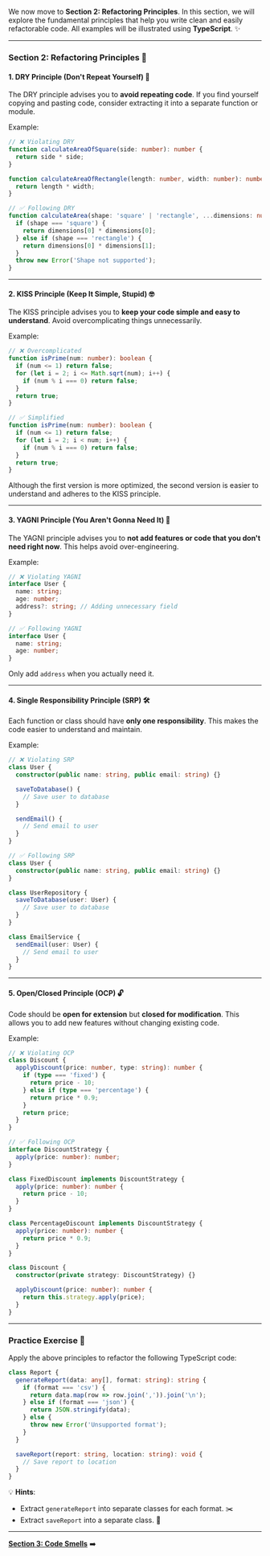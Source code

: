 We now move to **Section 2: Refactoring Principles**. In this section, we will explore the fundamental principles that help you write clean and easily refactorable code. All examples will be illustrated using **TypeScript**. ✨

---

### **Section 2: Refactoring Principles** 🚀

#### **1. DRY Principle (Don't Repeat Yourself)** 🔁
The DRY principle advises you to **avoid repeating code**. If you find yourself copying and pasting code, consider extracting it into a separate function or module.

Example:
```typescript
// ❌ Violating DRY
function calculateAreaOfSquare(side: number): number {
  return side * side;
}

function calculateAreaOfRectangle(length: number, width: number): number {
  return length * width;
}

// ✅ Following DRY
function calculateArea(shape: 'square' | 'rectangle', ...dimensions: number[]): number {
  if (shape === 'square') {
    return dimensions[0] * dimensions[0];
  } else if (shape === 'rectangle') {
    return dimensions[0] * dimensions[1];
  }
  throw new Error('Shape not supported');
}
```

---

#### **2. KISS Principle (Keep It Simple, Stupid)** 🤓
The KISS principle advises you to **keep your code simple and easy to understand**. Avoid overcomplicating things unnecessarily.

Example:
```typescript
// ❌ Overcomplicated
function isPrime(num: number): boolean {
  if (num <= 1) return false;
  for (let i = 2; i <= Math.sqrt(num); i++) {
    if (num % i === 0) return false;
  }
  return true;
}

// ✅ Simplified
function isPrime(num: number): boolean {
  if (num <= 1) return false;
  for (let i = 2; i < num; i++) {
    if (num % i === 0) return false;
  }
  return true;
}
```
Although the first version is more optimized, the second version is easier to understand and adheres to the KISS principle.

---

#### **3. YAGNI Principle (You Aren't Gonna Need It)** 🚫
The YAGNI principle advises you to **not add features or code that you don't need right now**. This helps avoid over-engineering.

Example:
```typescript
// ❌ Violating YAGNI
interface User {
  name: string;
  age: number;
  address?: string; // Adding unnecessary field
}

// ✅ Following YAGNI
interface User {
  name: string;
  age: number;
}
```
Only add `address` when you actually need it.

---

#### **4. Single Responsibility Principle (SRP)** 🛠️
Each function or class should have **only one responsibility**. This makes the code easier to understand and maintain.

Example:
```typescript
// ❌ Violating SRP
class User {
  constructor(public name: string, public email: string) {}

  saveToDatabase() {
    // Save user to database
  }

  sendEmail() {
    // Send email to user
  }
}

// ✅ Following SRP
class User {
  constructor(public name: string, public email: string) {}
}

class UserRepository {
  saveToDatabase(user: User) {
    // Save user to database
  }
}

class EmailService {
  sendEmail(user: User) {
    // Send email to user
  }
}
```

---

#### **5. Open/Closed Principle (OCP)** 🔓
Code should be **open for extension** but **closed for modification**. This allows you to add new features without changing existing code.

Example:
```typescript
// ❌ Violating OCP
class Discount {
  applyDiscount(price: number, type: string): number {
    if (type === 'fixed') {
      return price - 10;
    } else if (type === 'percentage') {
      return price * 0.9;
    }
    return price;
  }
}

// ✅ Following OCP
interface DiscountStrategy {
  apply(price: number): number;
}

class FixedDiscount implements DiscountStrategy {
  apply(price: number): number {
    return price - 10;
  }
}

class PercentageDiscount implements DiscountStrategy {
  apply(price: number): number {
    return price * 0.9;
  }
}

class Discount {
  constructor(private strategy: DiscountStrategy) {}

  applyDiscount(price: number): number {
    return this.strategy.apply(price);
  }
}
```

---

### **Practice Exercise** 📝
Apply the above principles to refactor the following TypeScript code:
```typescript
class Report {
  generateReport(data: any[], format: string): string {
    if (format === 'csv') {
      return data.map(row => row.join(',')).join('\n');
    } else if (format === 'json') {
      return JSON.stringify(data);
    } else {
      throw new Error('Unsupported format');
    }
  }

  saveReport(report: string, location: string): void {
    // Save report to location
  }
}
```

💡 **Hints**:
- Extract `generateReport` into separate classes for each format. ✂️
- Extract `saveReport` into a separate class. 🧩

---

**[Section 3: Code Smells](section3-code-smells.md)** ➡️